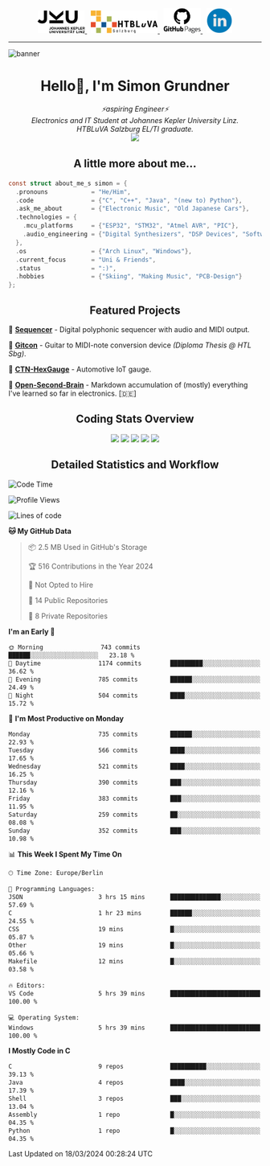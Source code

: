 <p align="center">
  <a href="https://www.jku.at/">
    <picture>
      <source media="(prefers-color-scheme: dark)" srcset="/images/jku_logo_weiss.png" height="45"/>
      <img alt="JKU Linz" src="/images/jku_logo_schwarz.png" height="45"/>
    </picture>
  </a> &nbsp;
   
  <a href="http://www.htl-salzburg.ac.at/startseite.html">
    <picture>
      <source media="(prefers-color-scheme: dark)" srcset="/images/htlbla_logo_weiss.png" height="45"/>
      <img alt="HTBLuVA Salzburg" src="/images/htlbla_logo_schwarz.png" height="45"/>
    </picture>
  </a> &nbsp;
   
  <a href="https://s-grundner.github.io/">
    <picture>
      <source media="(prefers-color-scheme: dark)" srcset="/images/pages_weiss.png" height="50"/>
      <img alt="Pages" src="/images/pages.png" height="50"/>
    </picture>
  </a> &nbsp;
  
  <a href="https://www.linkedin.com/in/simon-grundner/">
    <img alt="LinkedIn" src="/images/LinkedIn.png" height="50"/>
  </a>
</p>

---

![banner](https://github.com/s-grundner/s-grundner/assets/55248627/4d393e17-cc22-4aac-a59a-1279728b936f)

<h1 align="center">Hello👋, I'm Simon Grundner</h1>

<p align="center">
  <em>
   ⚡aspiring Engineer⚡<br>
    Electronics and IT Student at Johannes Kepler University Linz. <br>
    HTBLuVA Salzburg EL/TI graduate.
    </a><br><img src="https://media.giphy.com/media/WUlplcMpOCEmTGBtBW/giphy.gif" width="40">
  </em><br>
</p>
 
<h2 align="center"> A little more about me...</h2>
  
```c
const struct about_me_s simon = {
  .pronouns            = "He/Him",
  .code                = {"C", "C++", "Java", "(new to) Python"},
  .ask_me_about        = {"Electronic Music", "Old Japanese Cars"},
  .technologies = { 
    .mcu_platforms     = {"ESP32", "STM32", "Atmel AVR", "PIC"},
    .audio_engineering = {"Digital Synthesizers", "DSP Devices", "Software Sounddesign"},
  },
  .os                  = {"Arch Linux", "Windows"},
  .current_focus       = "Uni & Friends",
  .status              = ":)",
  .hobbies             = {"Skiing", "Making Music", "PCB-Design"}
};
 ```
<h2 align="center">Featured Projects</h2>

🎹 [**Sequencer**](https://github.com/s-grundner/HWEP-Sequencer) - Digital polyphonic sequencer with audio and MIDI output. <br/>

🎸 [**Gitcon**](https://github.com/s-grundner/MTAP-MIDI-Guitar-Converter) - Guitar to MIDI-note conversion device _(Diploma Thesis @ HTL Sbg)_. <br/>

🚗 [**CTN-HexGauge**](https://github.com/s-grundner/CTN-HexGauge) - Automotive IoT gauge. <br/>

🧠 [**Open-Second-Brain**](https://github.com/s-grundner/Elektronik) - Markdown accumulation of (mostly) everything I've learned so far in electronics. [🇩🇪] <br/>

<h2 align="center"> Coding Stats Overview </h2>

<div align ="center"> 

![](http://github-profile-summary-cards.vercel.app/api/cards/profile-details?username=s-grundner&theme=aura_dark)
![](http://github-profile-summary-cards.vercel.app/api/cards/most-commit-language?username=s-grundner&theme=aura_dark)
![](http://github-profile-summary-cards.vercel.app/api/cards/repos-per-language?username=s-grundner&theme=aura_dark)
![](http://github-profile-summary-cards.vercel.app/api/cards/stats?username=s-grundner&theme=aura_dark)
![](http://github-profile-summary-cards.vercel.app/api/cards/productive-time?username=s-grundner&theme=aura_dark&utcOffset=8)

</div>

<h2 align="center"> Detailed Statistics and Workflow </h2>

<!--START_SECTION:waka-->
![Code Time](http://img.shields.io/badge/Code%20Time-352%20hrs%2029%20mins-blue)

![Profile Views](http://img.shields.io/badge/Profile%20Views-4-blue)

![Lines of code](https://img.shields.io/badge/From%20Hello%20World%20I%27ve%20Written-23.0%20million%20lines%20of%20code-blue)

**🐱 My GitHub Data** 

> 📦 2.5 MB Used in GitHub's Storage 
 > 
> 🏆 516 Contributions in the Year 2024
 > 
> 🚫 Not Opted to Hire
 > 
> 📜 14 Public Repositories 
 > 
> 🔑 8 Private Repositories 
 > 
**I'm an Early 🐤** 

```text
🌞 Morning                743 commits         ██████░░░░░░░░░░░░░░░░░░░   23.18 % 
🌆 Daytime                1174 commits        █████████░░░░░░░░░░░░░░░░   36.62 % 
🌃 Evening                785 commits         ██████░░░░░░░░░░░░░░░░░░░   24.49 % 
🌙 Night                  504 commits         ████░░░░░░░░░░░░░░░░░░░░░   15.72 % 
```
📅 **I'm Most Productive on Monday** 

```text
Monday                   735 commits         ██████░░░░░░░░░░░░░░░░░░░   22.93 % 
Tuesday                  566 commits         ████░░░░░░░░░░░░░░░░░░░░░   17.65 % 
Wednesday                521 commits         ████░░░░░░░░░░░░░░░░░░░░░   16.25 % 
Thursday                 390 commits         ███░░░░░░░░░░░░░░░░░░░░░░   12.16 % 
Friday                   383 commits         ███░░░░░░░░░░░░░░░░░░░░░░   11.95 % 
Saturday                 259 commits         ██░░░░░░░░░░░░░░░░░░░░░░░   08.08 % 
Sunday                   352 commits         ███░░░░░░░░░░░░░░░░░░░░░░   10.98 % 
```


📊 **This Week I Spent My Time On** 

```text
🕑︎ Time Zone: Europe/Berlin

💬 Programming Languages: 
JSON                     3 hrs 15 mins       ██████████████░░░░░░░░░░░   57.69 % 
C                        1 hr 23 mins        ██████░░░░░░░░░░░░░░░░░░░   24.55 % 
CSS                      19 mins             █░░░░░░░░░░░░░░░░░░░░░░░░   05.87 % 
Other                    19 mins             █░░░░░░░░░░░░░░░░░░░░░░░░   05.66 % 
Makefile                 12 mins             █░░░░░░░░░░░░░░░░░░░░░░░░   03.58 % 

🔥 Editors: 
VS Code                  5 hrs 39 mins       █████████████████████████   100.00 % 

💻 Operating System: 
Windows                  5 hrs 39 mins       █████████████████████████   100.00 % 
```

**I Mostly Code in C** 

```text
C                        9 repos             ██████████░░░░░░░░░░░░░░░   39.13 % 
Java                     4 repos             ████░░░░░░░░░░░░░░░░░░░░░   17.39 % 
Shell                    3 repos             ███░░░░░░░░░░░░░░░░░░░░░░   13.04 % 
Assembly                 1 repo              █░░░░░░░░░░░░░░░░░░░░░░░░   04.35 % 
Python                   1 repo              █░░░░░░░░░░░░░░░░░░░░░░░░   04.35 % 
```




 Last Updated on 18/03/2024 00:28:24 UTC
<!--END_SECTION:waka-->
